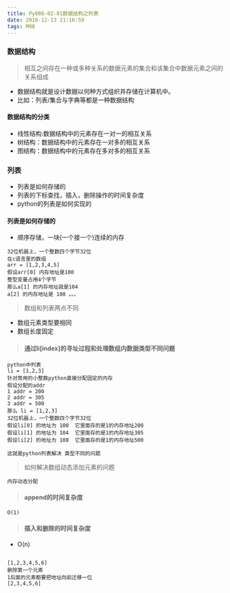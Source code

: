 ```yaml
---
title: Py008-02-01数据结构之列表
date: 2018-12-13 21:16:59
tags: M08
---
```


### 数据结构

> 相互之间存在一种或多种关系的数据元素的集合和该集合中数据元素之间的关系组成

- 数据结构就是设计数据以何种方式组织并存储在计算机中。
- 比如：列表/集合与字典等都是一种数据结构

#### 数据结构的分类

- 线性结构:数据结构中的元素存在一对一的相互关系
- 树结构：数据结构中的元素存在一对多的相互关系
- 图结构：数据结构中的元素存在多对多的相互关系

### 列表

- 列表是如何存储的
- 列表的下标查找，插入，删除操作的时间复杂度
- python的列表是如何实现的

#### 列表是如何存储的

- 顺序存储，一块(一个接一个)连续的内存

```
32位机器上，一个整数四个字节32位
在c语言里的数组
arr = [1,2,3,4,5]
假设arr[0] 内存地址是100
整型变量占用4个字节
那么a[1] 的内存地址就是104
a[2] 的内存地址是 108 。。。
```

> 数组和列表两点不同

- 数组元素类型要相同
- 数组长度固定

> #### 通过li[index]的寻址过程和处理数组内数据类型不同问题

```
python中列表
li = [1,2,3]
针对常用的小整数python直接分配固定的内存
假设分配的addr
1 addr = 200
2 addr = 305
3 addr = 500
那么 li = [1,2,3]
32位机器上，一个整数四个字节32位
假设li[0] 的地址为 100  它里面存的是1的内存地址200
假设li[1] 的地址为 104  它里面存的是1的内存地址305 
假设li[2] 的地址为 108  它里面存的是1的内存地址500

这就是python列表解决 类型不同的问题
```

> 如何解决数组动态添加元素的问题

```
内存动态分配
```

> #### append的时间复杂度

```
O(1)
```

> #### 插入和删除的时间复杂度

- O(n)

```

[1,2,3,4,5,6]
删除第一个元素
1后面的元素都要把地址向前迁移一位
[2,3,4,5,6]
```

